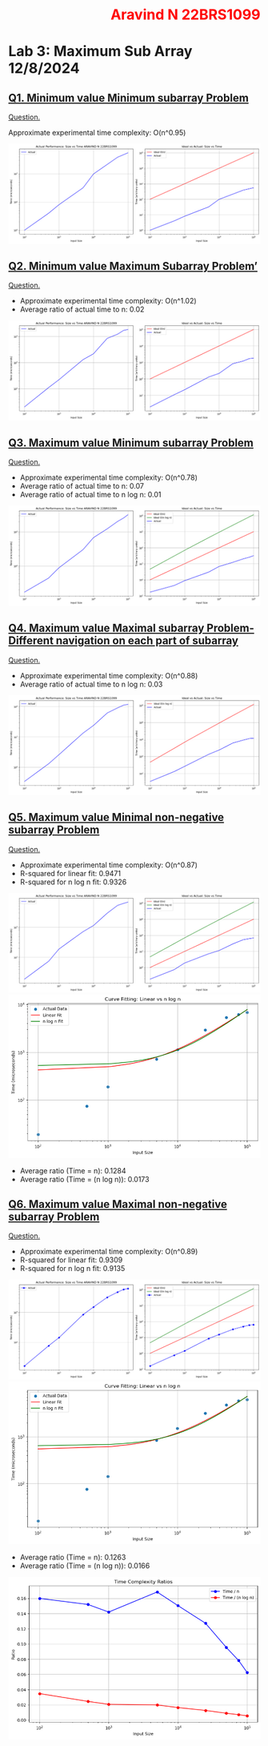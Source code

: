 <h1 style="color:red;text-align:right">Aravind N 22BRS1099</h1>

# Lab 3: Maximum Sub Array 12/8/2024
## [Q1. Minimum value Minimum subarray Problem](q1/q1.cpp)
[Question.](<q1/Minimum value Minimum subarray Problem.md>)

Approximate experimental time complexity: O(n^0.95)

![Alt text](Q1.png)

## [Q2. Minimum value Maximum Subarray Problem’](q2/q2.cpp)
[Question.](<q2/Minimum value Maximum subarray Problem.md>)

- Approximate experimental time complexity: O(n^1.02)
- Average ratio of actual time to n: 0.02

![Alt text](Q2.png)

## [Q3. Maximum value Minimum subarray Problem](q3/q3.cpp)
[Question.](<q3/Max val min subarray.md>)

- Approximate experimental time complexity: O(n^0.78)
- Average ratio of actual time to n: 0.07
- Average ratio of actual time to n log n: 0.01

![Alt text](Q3.png)

## [Q4. Maximum value Maximal subarray Problem- Different navigation on each part of subarray](q4/q4.cpp)
[Question.](<q4/Maximum value Maximal subarray Problem- Different navigation on each part of subarray.md>)

- Approximate experimental time complexity: O(n^0.88)
- Average ratio of actual time to n log n: 0.03

![Alt text](Q4.png)

## [Q5. Maximum value Minimal non-negative subarray Problem](q5/q5.cpp)
[Question.](<q5/Max Value Minimal non neg sub.md>)

- Approximate experimental time complexity: O(n^0.87)
- R-squared for linear fit: 0.9471
- R-squared for n log n fit: 0.9326

![Alt text](Q5.png)
![Alt text](Q5-2.png)
- Average ratio (Time = n): 0.1284
- Average ratio (Time = (n log n)): 0.0173

## [Q6. Maximum value Maximal non-negative subarray Problem](q6/q6.cpp)
[Question.](<q6/Max value max non neg sub.md>)

- Approximate experimental time complexity: O(n^0.89)
- R-squared for linear fit: 0.9309
- R-squared for n log n fit: 0.9135

![Alt text](Q6.png)
![Alt text](Q6-2.png)
- Average ratio (Time = n): 0.1263
- Average ratio (Time = (n log n)): 0.0166

![Alt text](Q6-4.png)